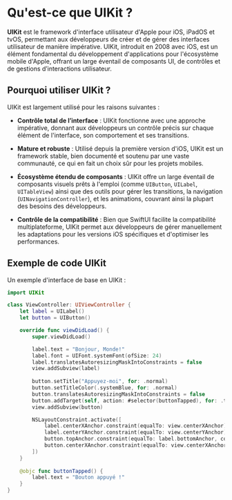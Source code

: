 # Qu'est-ce que UIKit ?

**UIKit** est le framework d'interface utilisateur d'Apple pour iOS, iPadOS et tvOS, permettant aux développeurs de créer et de gérer des interfaces utilisateur de manière impérative. UIKit, introduit en 2008 avec iOS, est un élément fondamental du développement d'applications pour l'écosystème mobile d'Apple, offrant un large éventail de composants UI, de contrôles et de gestions d’interactions utilisateur.

## Pourquoi utiliser UIKit ?

UIKit est largement utilisé pour les raisons suivantes :

- **Contrôle total de l’interface** : UIKit fonctionne avec une approche impérative, donnant aux développeurs un contrôle précis sur chaque élément de l'interface, son comportement et ses transitions.
  
- **Mature et robuste** : Utilisé depuis la première version d'iOS, UIKit est un framework stable, bien documenté et soutenu par une vaste communauté, ce qui en fait un choix sûr pour les projets mobiles.
  
- **Écosystème étendu de composants** : UIKit offre un large éventail de composants visuels prêts à l'emploi (comme `UIButton`, `UILabel`, `UITableView`) ainsi que des outils pour gérer les transitions, la navigation (`UINavigationController`), et les animations, couvrant ainsi la plupart des besoins des développeurs.

- **Contrôle de la compatibilité** : Bien que SwiftUI facilite la compatibilité multiplateforme, UIKit permet aux développeurs de gérer manuellement les adaptations pour les versions iOS spécifiques et d'optimiser les performances.

## Exemple de code UIKit

Un exemple d'interface de base en UIKit :

```swift
import UIKit

class ViewController: UIViewController {
    let label = UILabel()
    let button = UIButton()

    override func viewDidLoad() {
        super.viewDidLoad()

        label.text = "Bonjour, Monde!"
        label.font = UIFont.systemFont(ofSize: 24)
        label.translatesAutoresizingMaskIntoConstraints = false
        view.addSubview(label)
        
        button.setTitle("Appuyez-moi", for: .normal)
        button.setTitleColor(.systemBlue, for: .normal)
        button.translatesAutoresizingMaskIntoConstraints = false
        button.addTarget(self, action: #selector(buttonTapped), for: .touchUpInside)
        view.addSubview(button)

        NSLayoutConstraint.activate([
            label.centerXAnchor.constraint(equalTo: view.centerXAnchor),
            label.centerYAnchor.constraint(equalTo: view.centerYAnchor),
            button.topAnchor.constraint(equalTo: label.bottomAnchor, constant: 20),
            button.centerXAnchor.constraint(equalTo: view.centerXAnchor)
        ])
    }
    
    @objc func buttonTapped() {
        label.text = "Bouton appuyé !"
    }
}
